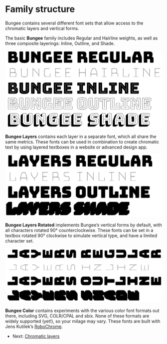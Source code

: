 
# Family structure

Bungee contains several different font sets that allow access to the chromatic layers and vertical forms. 

The basic **Bungee** family includes Regular and Hairline weights, as well as three composite layerings: Inline, Outline, and Shade.

<img src="images/structure-bungee-basic.png" alt="Bungee Basic" />

**Bungee Layers** contains each layer in a separate font, which all share the same metrics. These fonts can be used in combination to create chromatic text by using layered textboxes in a website or advanced design app.

<img src="images/structure-bungee-layers.png" alt="Bungee Basic" />

**Bungee Layers Rotated** implements Bungee’s vertical forms by default, with all characters rotated 90° counterclockwise. These fonts can be set in a textbox rotated 90° clockwise to simulate vertical type, and have a limited character set.

<img src="images/structure-bungee-layers-rotated.png" alt="Bungee Basic" />

**Bungee Color** contains experiments with the various color font formats out there, including SVG, COLR/CPAL and sbix. None of these formats are widely supported (yet!), so your milage may vary. These fonts are built with Jens Kutilek’s <a href="https://github.com/fontfont/RoboChrome">RoboChrome</a>.

* Next: [Chromatic layers](2-chromatic-layers.md)